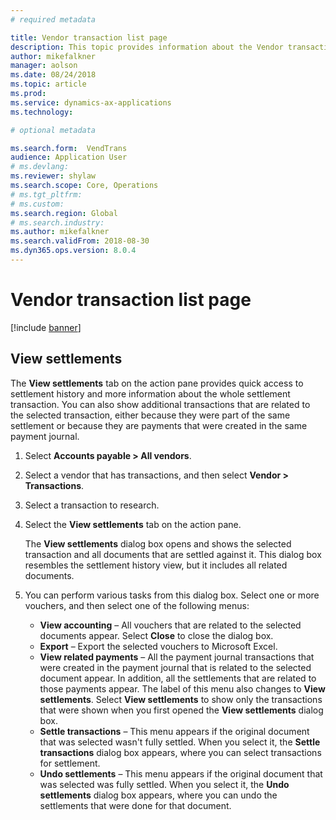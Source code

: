 ```yaml
---
# required metadata

title: Vendor transaction list page
description: This topic provides information about the Vendor transaction list page for Microsoft Dynamics 365 for Finance and Operations.
author: mikefalkner
manager: aolson
ms.date: 08/24/2018
ms.topic: article
ms.prod: 
ms.service: dynamics-ax-applications
ms.technology: 

# optional metadata

ms.search.form:  VendTrans
audience: Application User
# ms.devlang: 
ms.reviewer: shylaw
ms.search.scope: Core, Operations
# ms.tgt_pltfrm: 
# ms.custom: 
ms.search.region: Global 
# ms.search.industry: 
ms.author: mikefalkner
ms.search.validFrom: 2018-08-30
ms.dyn365.ops.version: 8.0.4
---
```


# Vendor transaction list page

[!include [banner](../includes/banner.md)]

## View settlements

The **View settlements** tab on the action pane provides quick access to settlement history and more information about the whole settlement transaction. You can also show additional transactions that are related to the selected transaction, either because they were part of the same settlement or because they are payments that were created in the same payment journal.

1. Select **Accounts payable \> All vendors**.
2. Select a vendor that has transactions, and then select **Vendor \> Transactions**.
3. Select a transaction to research.
4. Select the **View settlements** tab on the action pane.

    The **View settlements** dialog box opens and shows the selected transaction and all documents that are settled against it. This dialog box resembles the settlement history view, but it includes all related documents.

5. You can perform various tasks from this dialog box. Select one or more vouchers, and then select one of the following menus:

   - **View accounting** – All vouchers that are related to the selected documents appear. Select **Close** to close the dialog box.
   - **Export** – Export the selected vouchers to Microsoft Excel.
   - **View related payments** – All the payment journal transactions that were created in the payment journal that is related to the selected document appear. In addition, all the settlements that are related to those payments appear. The label of this menu also changes to **View settlements**. Select **View settlements** to show only the transactions that were shown when you first opened the  **View settlements** dialog box.
    - **Settle transactions** – This menu appears if the original document that was selected wasn't fully settled. When you select it, the **Settle transactions** dialog box appears, where you can select transactions for settlement.
    - **Undo settlements** – This menu appears if the original document that was selected was fully settled. When you select it, the **Undo settlements** dialog box appears, where you can undo the settlements that were done for that document.
